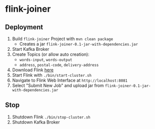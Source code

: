 # flink-joiner

## Deployment

1. Build `flink-joiner` Project with `mvn clean package`
    - Creates a jar `flink-joiner-0.1-jar-with-dependencies.jar`
2. Start Kafka Broker
3. Create Topics (or allow auto creation):
    - `words-input`, `words-output`
    - `address`, `postal-code`, `delivery-address`
4. Download Flink [here](https://flink.apache.org/downloads.html)
5. Start Flink with `./bin/start-cluster.sh`
6. Navigate to Flink Web Interface at `http://localhost:8081`
7. Select "Submit New Job" and upload jar from `flink-joiner-0.1-jar-with-dependencies.jar` 

## Stop

1. Shutdown Flink `./bin/stop-cluster.sh`
2. Shutdown Kafka Broker